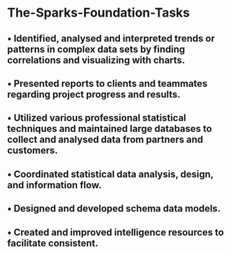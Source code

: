 # The-Sparks-Foundation-Tasks
## • Identified, analysed and interpreted trends or patterns in complex data sets by finding correlations and visualizing with charts.
## • Presented reports to clients and teammates regarding project progress and results.
## • Utilized various professional statistical techniques and maintained large databases to collect and analysed data from partners and customers.
##  • Coordinated statistical data analysis, design, and information flow.
##  • Designed and developed schema data models.
##  • Created and improved intelligence resources to facilitate consistent.
